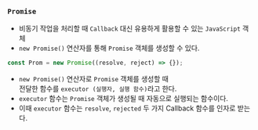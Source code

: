 
### `Promise`

- 비동기 작업을 처리할 때 `Callback` 대신 유용하게 활용할 수 있는 `JavaScript` 객체
- `new Promise()` 연산자를 통해 `Promise` 객체를 생성할 수 있다.

``` js
const Prom = new Promise((resolve, reject) => {});
```

- `new Promise()` 연산자로 `Promise` 객체를 생성할 때 <br/>
	전달한 함수를 `executor (실행자, 실행 함수)`라고 한다.
- `executor` 함수는 `Promise` 객체가 생성될 때 자동으로 실행되는 함수이다.
- 이때 `executor` 함수는 `resolve`, `rejected` 두 가지 Callback 함수를 인자로 받는다.

